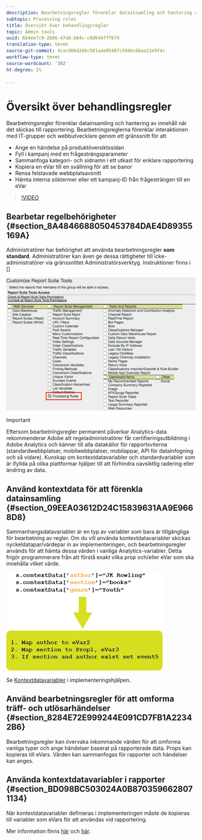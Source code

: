 ```yaml
---
description: Bearbetningsregler förenklar datainsamling och hantering av innehåll när det skickas till rapportering.
subtopic: Processing rules
title: Översikt över behandlingsregler
topic: Admin tools
uuid: 6b4ee7c9-2b86-47a6-b64c-c8d644fff67d
translation-type: tm+mt
source-git-commit: 4cacd06d268c501ade05487c594bc68aa22e9f4c
workflow-type: tm+mt
source-wordcount: '362'
ht-degree: 1%

---
```



# Översikt över behandlingsregler

Bearbetningsregler förenklar datainsamling och hantering av innehåll när det skickas till rapportering. Bearbetningsreglerna förenklar interaktionen med IT-grupper och webbutvecklare genom ett gränssnitt för att

* Ange en händelse på produktöversiktssidan
* Fyll i kampanj med en frågesträngsparameter
* Sammanfoga kategori- och sidnamn i ett utkast för enklare rapportering
* Kopiera en eVar till en svällning för att se banor
* Rensa felstavade webbplatsavsnitt
* Hämta interna söktermer eller ett kampanj-ID från frågesträngen till en eVar

>[!VIDEO](https://video.tv.adobe.com/v/26124/?quality=12&learn=on)

## Bearbetar regelbehörigheter {#section_8A4846688050453784DAE4D89355169A}

Administratörer har behörighet att använda bearbetningsregler **som standard**. Administratörer kan även ge dessa rättigheter till icke-administratörer via gränssnittet Administratörsverktyg. Instruktioner finns i []

![](assets/processing-rules.png)

>[!IMPORTANT]
>
>Eftersom bearbetningsregler permanent påverkar Analytics-data rekommenderar Adobe att regeladministratörer får certifieringsutbildning i Adobe Analytics och känner till alla datakällor för rapportsviterna (standardwebbplatser, mobilwebbplatser, mobilappar, API för datainfogning och så vidare). Kunskap om kontextdatavariabler och standardvariabler som är ifyllda på olika plattformar hjälper till att förhindra oavsiktlig radering eller ändring av data.

## Använd kontextdata för att förenkla datainsamling {#section_09EEA03612D24C15839631AA9E9668D8}

Sammanhangsdatavariabler är en typ av variabler som bara är tillgängliga för bearbetning av regler. Om du vill använda kontextdatavariabler skickas nyckeldatapar/värdepar in av implementeringen, och bearbetningsregler används för att hämta dessa värden i vanliga Analytics-variabler. Detta frigör programmerare från att förstå exakt vilka prop och/eller eVar som ska innehålla vilket värde.

![](assets/evar-context-map.png)

Se [Kontextdatavariabler](https://docs.adobe.com/content/help/en/analytics/implementation/vars/page-vars/contextdata.html) i implementeringshjälpen.

## Använd bearbetningsregler för att omforma träff- och utlösarhändelser {#section_8284E72E999244E091CD7FB1A22342B6}

Bearbetningsregler kan övervaka inkommande värden för att omforma vanliga typer och ange händelser baserat på rapporterade data. Props kan kopieras till eVars. Värden kan sammanfogas för rapporter och händelser kan anges.

## Använda kontextdatavariabler i rapporter {#section_BD098BC503024A0B8703596628071134}

När kontextdatavariabler definieras i implementeringen måste de kopieras till variabler som eVars för att användas vid rapportering.

Mer information finns [här](/help/admin/admin/c-processing-rules/processing-rules-examples/processing-rules-copy-context-data.md) och [här](/help/admin/admin/c-processing-rules/processing-rules-examples/processing-rules-copy-context-data-event.md).
